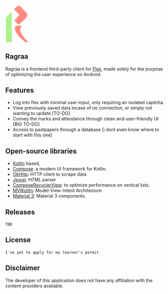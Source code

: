 <img src="https://github.com/avexxx3/Ragraa/blob/master/.github/readme-images/git-icon.png" width="75">

## Ragraa

Ragraa is a frontend third-party client for [Flex](https://flexstudent.nu.edu.pk/Login), made solely for the purpose of optimizing the user experience on Android.

## Features

*  Log into flex with minimal user-input, only requiring an isolated captcha
*  View previously saved data incase of no connection, or simply not wanting to update \[TO-DO\]
*  Convey the marks and attendance through clean and user-friendly UI \[BIG TO-DO\] 
*  Access to pastpapers through a database \[i dont even know where to start with this one\]

## Open-source libraries
- [Kotlin](https://kotlinlang.org/) based,
- [Compose](https://developer.android.com/develop/ui/compose): a modern UI framework for Kotlin.
- [OkHttp](https://github.com/square/okhttp/): HTTP client to scrape data
- [Jsoup](https://github.com/jhy/jsoup): HTML parser
- [ComposeRecyclerView](https://github.com/canopas/compose-recyclerview): to optimize performance on vertical lists.
- [MVIKotlin](https://github.com/arkivanov/MVIKotlin/): Model-View-Intent Architexture
- [Material 3](https://m3.material.io/components): Material 3 components.

## Releases
    
    TBD

## License

    I've yet to apply for my learner's permit

## Disclaimer

The developer of this application does not have any affiliation with the content providers available.
